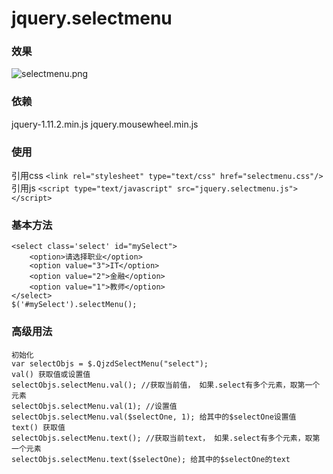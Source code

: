 # jquery.selectmenu
### 效果
![selectmenu.png](http://qjzd.qiniudn.com/FjpxhAKZ1DJYF20XDs2LXCbhBTmX)
### 依赖
jquery-1.11.2.min.js
jquery.mousewheel.min.js
### 使用
引用css
`<link rel="stylesheet" type="text/css" href="selectmenu.css"/>`
引用js
`<script type="text/javascript" src="jquery.selectmenu.js"></script>`
### 基本方法
```
<select class='select' id="mySelect">
    <option>请选择职业</option>
    <option value="3">IT</option>
    <option value="2">金融</option>
    <option value="1">教师</option>
</select>
$('#mySelect').selectMenu();
```
### 高级用法
```
初始化
var selectObjs = $.QjzdSelectMenu("select");
val() 获取值或设置值
selectObjs.selectMenu.val(); //获取当前值， 如果.select有多个元素，取第一个元素
selectObjs.selectMenu.val(1); //设置值
selectObjs.selectMenu.val($selectOne, 1); 给其中的$selectOne设置值
text() 获取值
selectObjs.selectMenu.text(); //获取当前text， 如果.select有多个元素，取第一个元素
selectObjs.selectMenu.text($selectOne); 给其中的$selectOne的text
```
